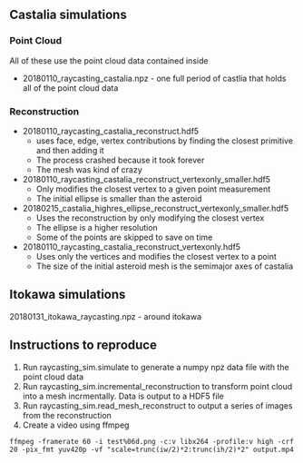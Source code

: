 ## Castalia simulations

### Point Cloud
All of these use the point cloud data contained inside

* 20180110_raycasting_castalia.npz - one full period of castlia that holds all
of the point cloud data

### Reconstruction

* 20180110_raycasting_castalia_reconstruct.hdf5
    * uses face, edge, vertex contributions by finding the closest primitive 
    and then adding it
    * The process crashed because it took forever
    * The mesh was kind of crazy
* 20180110_raycasting_castalia_reconstruct_vertexonly_smaller.hdf5
    * Only modifies the closest vertex to a given point measurement
    * The initial ellipse is smaller than the asteroid
* 20180215_castalia_highres_ellipse_reconstruct_vertexonly_smaller.hdf5
    * Uses the reconstruction by only modifying the closest vertex
    * The ellipse is a higher resolution
    * Some of the points are skipped to save on time
* 20180110_raycasting_castalia_reconstruct_vertexonly.hdf5
    * Uses only the vertices and modifies the closest vertex to a point
    * The size of the initial asteroid mesh is the semimajor axes of castalia

## Itokawa simulations

20180131_itokawa_raycasting.npz - around itokawa

## Instructions to reproduce

1. Run raycasting_sim.simulate to generate a numpy npz data file with the point cloud data
2. Run raycasting_sim.incremental_reconstruction to transform point cloud into a mesh incrmentally. Data is output to a HDF5 file
3. Run raycasting_sim.read_mesh_reconstruct to output a series of images from the reconstruction
4. Create a video using ffmpeg
~~~
ffmpeg -framerate 60 -i test%06d.png -c:v libx264 -profile:v high -crf 20 -pix_fmt yuv420p -vf "scale=trunc(iw/2)*2:trunc(ih/2)*2" output.mp4 
~~~
